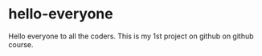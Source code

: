 # hello-everyone
Hello everyone to all the coders.
This is my 1st project on github on github course.

